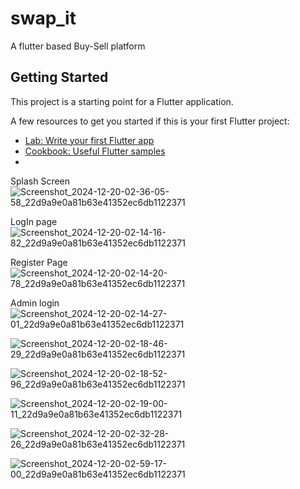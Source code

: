 # swap_it

A flutter based Buy-Sell platform 

## Getting Started

This project is a starting point for a Flutter application.

A few resources to get you started if this is your first Flutter project:

- [Lab: Write your first Flutter app](https://docs.flutter.dev/get-started/codelab)
- [Cookbook: Useful Flutter samples](https://docs.flutter.dev/cookbook)
- 
Splash Screen
![Screenshot_2024-12-20-02-36-05-58_22d9a9e0a81b63e41352ec6db1122371](https://github.com/user-attachments/assets/773e886d-881a-4662-9c0e-93277a4ce018)

LogIn page
![Screenshot_2024-12-20-02-14-16-82_22d9a9e0a81b63e41352ec6db1122371](https://github.com/user-attachments/assets/e7ce2ded-7ac1-4cb4-a2a0-7d57962ef5bd)

Register Page
![Screenshot_2024-12-20-02-14-20-78_22d9a9e0a81b63e41352ec6db1122371](https://github.com/user-attachments/assets/f2f0ba68-6978-4881-82ae-fff817736a89)

Admin login
![Screenshot_2024-12-20-02-14-27-01_22d9a9e0a81b63e41352ec6db1122371](https://github.com/user-attachments/assets/aec57e6d-6700-4bec-b444-646aafcd5b07)

![Screenshot_2024-12-20-02-18-46-29_22d9a9e0a81b63e41352ec6db1122371](https://github.com/user-attachments/assets/68968cd6-68fc-4825-bc26-4e51aee836bc)

![Screenshot_2024-12-20-02-18-52-96_22d9a9e0a81b63e41352ec6db1122371](https://github.com/user-attachments/assets/660e3e1d-efef-487e-bb2e-372423f17aba)

![Screenshot_2024-12-20-02-19-00-11_22d9a9e0a81b63e41352ec6db1122371](https://github.com/user-attachments/assets/59ef16ba-ecae-4477-8333-edbfd355a191)


![Screenshot_2024-12-20-02-32-28-26_22d9a9e0a81b63e41352ec6db1122371](https://github.com/user-attachments/assets/a604ca63-1c98-494e-9b01-29e0e734ce15)

![Screenshot_2024-12-20-02-59-17-00_22d9a9e0a81b63e41352ec6db1122371](https://github.com/user-attachments/assets/1b8ff6be-14c6-400f-ba85-04ce5f8d2559)


